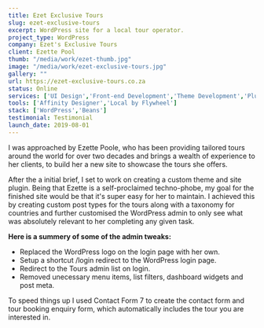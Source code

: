 ```yaml
---
title: Ezet Exclusive Tours
slug: ezet-exclusive-tours
excerpt: WordPress site for a local tour operator.
project_type: WordPress
company: Ezet's Exclusive Tours
client: Ezette Pool
thumb: "/media/work/ezet-thumb.jpg"
image: "/media/work/ezet-exclusive-tours.jpg"
gallery: ""
url: https://ezet-exclusive-tours.co.za
status: Online
services: ['UI Design','Front-end Development','Theme Development','Plugin Development']
tools: ['Affinity Designer','Local by Flywheel']
stack: ['WordPress','Beans']
testimonial: Testimonial
launch_date: 2019-08-01
---
```

I was approached by Ezette Poole, who has been providing tailored tours around the world for over two decades and brings a wealth of experience to her clients, to build her a new site to showcase the tours she offers.

After the a initial brief, I set to work on creating a custom theme and site plugin. Being that Ezette is a self-proclaimed techno-phobe, my goal for the finished site would be that it's super easy for her to maintain. I achieved this by creating custom post types for the tours along with a taxonomy for countries and further customised the WordPress admin to only see what was absolutely relevant to her completing any given task.

**Here is a summery of some of the admin tweaks:**

- Replaced the WordPress logo on the login page with her own.
- Setup a shortcut /login redirect to the WordPress login page.
- Redirect to the Tours admin list on login.
- Removed unecessary menu items, list filters, dashboard widgets and post meta.

To speed things up I used Contact Form 7 to create the contact form and tour booking enquiry form, which automatically includes the tour you are interested in.